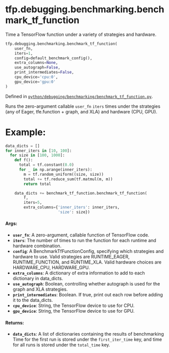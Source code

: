<div itemscope itemtype="http://developers.google.com/ReferenceObject">
<meta itemprop="name" content="tfp.debugging.benchmarking.benchmark_tf_function" />
<meta itemprop="path" content="Stable" />
</div>

# tfp.debugging.benchmarking.benchmark_tf_function

Time a TensorFlow function under a variety of strategies and hardware.

``` python
tfp.debugging.benchmarking.benchmark_tf_function(
    user_fn,
    iters=1,
    config=default_benchmark_config(),
    extra_columns=None,
    use_autograph=False,
    print_intermediates=False,
    cpu_device='cpu:0',
    gpu_device='gpu:0'
)
```



Defined in [`python/debugging/benchmarking/benchmark_tf_function.py`](https://github.com/tensorflow/probability/tree/master/tensorflow_probability/python/debugging/benchmarking/benchmark_tf_function.py).

<!-- Placeholder for "Used in" -->

Runs the zero-argument callable `user_fn` `iters` times under the
strategies (any of Eager, tfe.function + graph, and XLA) and hardware (CPU,
GPU).


# Example:
```python
data_dicts = []
for inner_iters in [10, 100]:
  for size in [100, 1000]:
    def f():
      total = tf.constant(0.0)
      for _ in np.arange(inner_iters):
        m = tf.random_uniform((size, size))
        total += tf.reduce_sum(tf.matmul(m, m))
        return total

    data_dicts += benchmark_tf_function.benchmark_tf_function(
        f,
        iters=5,
        extra_columns={'inner_iters': inner_iters,
                       'size': size})
```

#### Args:


* <b>`user_fn`</b>: A zero-argument, callable function of TensorFlow code.
* <b>`iters`</b>: The number of times to run the function for each runtime and
  hardware combination.
* <b>`config`</b>: A BenchmarkTfFunctionConfig, specifying which strategies and
  hardware to use. Valid strategies are RUNTIME_EAGER, RUNTIME_FUNCTION, and
  RUNTIME_XLA. Valid hardware choices are HARDWARE_CPU, HARDWARE_GPU.
* <b>`extra_columns`</b>: A dictionary of extra information to add to each dictionary
  in data_dicts.
* <b>`use_autograph`</b>: Boolean, controlling whether autograph is used for the
  graph and XLA strategies.
* <b>`print_intermediates`</b>: Boolean. If true, print out each row before adding it
  to the data_dicts.
* <b>`cpu_device`</b>: String, the TensorFlow device to use for CPU.
* <b>`gpu_device`</b>: String, the TensorFlow device to use for GPU.


#### Returns:



* <b>`data_dicts`</b>: A list of dictionaries containing the results of benchmarking
  Time for the first run is stored under the `first_iter_time` key, and time
  for all runs is stored under the `total_time` key.
